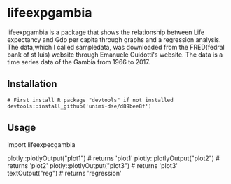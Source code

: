 # lifeexpgambia

lifeexpgambia is a package that shows the relationship between Life expectancy and Gdp per capita through graphs and a regression analysis.
The data,which I called sampledata, was downloaded from the FRED(fedral bank of st luis) website through Emanuele Guidotti's website. The data is a time series data of the Gambia from 1966 to 2017.

## Installation

```first
# First install R package "devtools" if not installed
devtools::install_github('unimi-dse/d89bee8f')

```

## Usage
import lifeexpecgambia

plotly::plotlyOutput("plot1") # returns 'plot1'
plotly::plotlyOutput("plot2") # returns 'plot2'
plotly::plotlyOutput("plot3") # returns 'plot3'
textOutput("reg") # returns 'regression'


```


